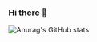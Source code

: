### Hi there 👋

![Anurag's GitHub stats](https://github-readme-stats.vercel.app/api?username=suhhyun524&show_icons=true&theme=buefy)
<!--
**suhhyun524/suhhyun524** is a ✨ _special_ ✨ repository because its `README.md` (this file) appears on your GitHub profile.

Here are some ideas to get you started:

- 🔭 I’m currently working on ...
- 🌱 I’m currently learning ...
- 👯 I’m looking to collaborate on ...
- 🤔 I’m looking for help with ...
- 💬 Ask me about ...
- 📫 How to reach me: ...
- 😄 Pronouns: ...
- ⚡ Fun fact: ...
-->
